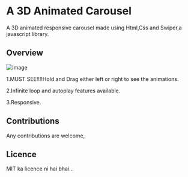 # A 3D Animated Carousel
A 3D animated responsive carousel made using Html,Css and Swiper,a javascript library.

## Overview
![image](https://user-images.githubusercontent.com/95476156/183770903-8af16c71-ba66-400b-96a3-bd436cb7cbbb.png)

1.MUST SEE!!!!Hold and Drag either left or right to see the animations.

2.Infinite loop and autoplay features available.

3.Responsive.

## Contributions
Any contributions are welcome,

## Licence
MIT ka licence ni hai bhai...
